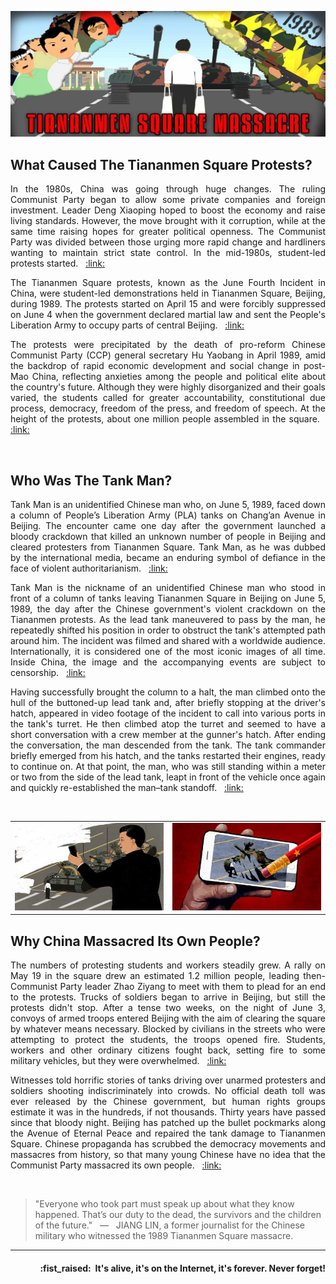 ![TankMan banner](https://raw.githubusercontent.com/tankman-ch/.github/main/assets/profile-banner_1500x600.jpg)

## What Caused The Tiananmen Square Protests?

<p align="justify">In the 1980s, China was going through huge changes. The ruling Communist Party began to allow some private companies and foreign investment. Leader Deng Xiaoping hoped to boost the economy and raise living standards. However, the move brought with it corruption, while at the same time raising hopes for greater political openness. The Communist Party was divided between those urging more rapid change and hardliners wanting to maintain strict state control. In the mid-1980s, student-led protests started. &nbsp; <a href="https://www.bbc.com/news/world-asia-48445934">:link:</a></p>

<p align="justify">The Tiananmen Square protests, known as the June Fourth Incident in China, were student-led demonstrations held in Tiananmen Square, Beijing, during 1989. The protests started on April 15 and were forcibly suppressed on June 4 when the government declared martial law and sent the People's Liberation Army to occupy parts of central Beijing. &nbsp; <a href="https://en.wikipedia.org/wiki/1989_Tiananmen_Square_protests_and_massacre">:link:</a></p>

<p align="justify">The protests were precipitated by the death of pro-reform Chinese Communist Party (CCP) general secretary Hu Yaobang in April 1989, amid the backdrop of rapid economic development and social change in post-Mao China, reflecting anxieties among the people and political elite about the country's future. Although they were highly disorganized and their goals varied, the students called for greater accountability, constitutional due process, democracy, freedom of the press, and freedom of speech. At the height of the protests, about one million people assembled in the square. &nbsp; <a href="https://en.wikipedia.org/wiki/1989_Tiananmen_Square_protests_and_massacre">:link:</a></p>
<br />

## Who Was The Tank Man?

<p align="justify">Tank Man is an unidentified Chinese man who, on June 5, 1989, faced down a column of People’s Liberation Army (PLA) tanks on Chang’an Avenue in Beijing. The encounter came one day after the government launched a bloody crackdown that killed an unknown number of people in Beijing and cleared protesters from Tiananmen Square. Tank Man, as he was dubbed by the international media, became an enduring symbol of defiance in the face of violent authoritarianism. &nbsp; <a href="https://www.britannica.com/biography/Tank-Man">:link:</a></p>

<p align="justify">Tank Man is the nickname of an unidentified Chinese man who stood in front of a column of tanks leaving Tiananmen Square in Beijing on June 5, 1989, the day after the Chinese government's violent crackdown on the Tiananmen protests. As the lead tank maneuvered to pass by the man, he repeatedly shifted his position in order to obstruct the tank's attempted path around him. The incident was filmed and shared with a worldwide audience. Internationally, it is considered one of the most iconic images of all time. Inside China, the image and the accompanying events are subject to censorship. &nbsp; <a href="https://en.wikipedia.org/wiki/Tank_Man">:link:</a></p>

<p align="justify">Having successfully brought the column to a halt, the man climbed onto the hull of the buttoned-up lead tank and, after briefly stopping at the driver's hatch, appeared in video footage of the incident to call into various ports in the tank's turret. He then climbed atop the turret and seemed to have a short conversation with a crew member at the gunner's hatch. After ending the conversation, the man descended from the tank. The tank commander briefly emerged from his hatch, and the tanks restarted their engines, ready to continue on. At that point, the man, who was still standing within a meter or two from the side of the lead tank, leapt in front of the vehicle once again and quickly re-established the man–tank standoff. &nbsp; <a href="https://en.wikipedia.org/wiki/Tank_Man">:link:</a></p>
<br />

<table>
    <tr>
        <td><img src="https://raw.githubusercontent.com/tankman-ch/.github/main/assets/img-left_425x250.jpg" width="100%"></td>
        <td><img src="https://raw.githubusercontent.com/tankman-ch/.github/main/assets/img-right_425x250.jpg" width="100%"></td>
    </tr>
</table>

## Why China Massacred Its Own People?

<p align="justify">The numbers of protesting students and workers steadily grew. A rally on May 19 in the square drew an estimated 1.2 million people, leading then-Communist Party leader Zhao Ziyang to meet with them to plead for an end to the protests. Trucks of soldiers began to arrive in Beijing, but still the protests didn't stop. After a tense two weeks, on the night of June 3, convoys of armed troops entered Beijing with the aim of clearing the square by whatever means necessary. Blocked by civilians in the streets who were attempting to protect the students, the troops opened fire. Students, workers and other ordinary citizens fought back, setting fire to some military vehicles, but they were overwhelmed. &nbsp; <a href="https://edition.cnn.com/2019/06/02/asia/tiananmen-square-june-1989-intl/index.html">:link:</a></p>

<p align="justify">Witnesses told horrific stories of tanks driving over unarmed protesters and soldiers shooting indiscriminately into crowds. No official death toll was ever released by the Chinese government, but human rights groups estimate it was in the hundreds, if not thousands. Thirty years have passed since that bloody night. Beijing has patched up the bullet pockmarks along the Avenue of Eternal Peace and repaired the tank damage to Tiananmen Square. Chinese propaganda has scrubbed the democracy movements and massacres from history, so that many young Chinese have no idea that the Communist Party massacred its own people. &nbsp; <a href="https://www.nytimes.com/2019/06/01/opinion/sunday/tiananmen-square-protest.html">:link:</a></p>
<br />

> "Everyone who took part must speak up about what they know happened. That’s our duty to the dead, the survivors and the children of the future." &nbsp; — &nbsp; JIANG LIN, a former journalist for the Chinese military who witnessed the 1989 Tiananmen Square massacre.

---

<h4 align="right">:fist_raised:&nbsp; It's alive, it's on the Internet, it's forever. Never forget!</h4>
